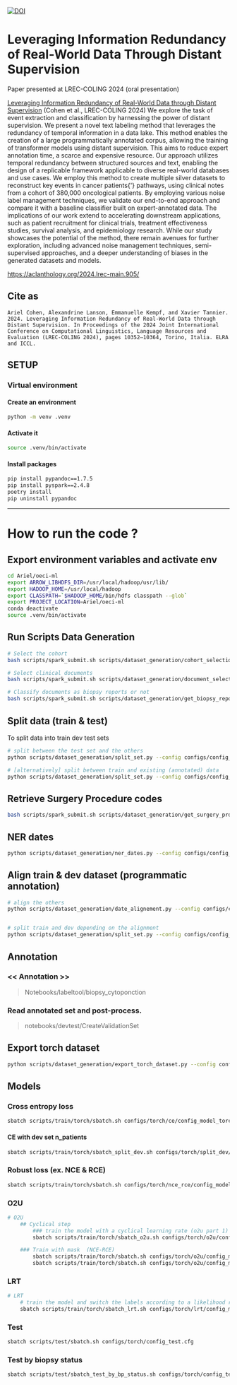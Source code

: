 [![DOI](https://zenodo.org/badge/772033602.svg)](https://zenodo.org/doi/10.5281/zenodo.10817740)

# Leveraging Information Redundancy of Real-World Data Through Distant Supervision
Paper presented at LREC-COLING 2024 (oral presentation)

[Leveraging Information Redundancy of Real-World Data through Distant Supervision](https://aclanthology.org/2024.lrec-main.905) (Cohen et al., LREC-COLING 2024)
We explore the task of event extraction and classification by harnessing the power of distant supervision. We present a novel text labeling method that leverages the redundancy of temporal information in a data lake. This method enables the creation of a large programmatically annotated corpus, allowing the training of transformer models using distant supervision. This aims to reduce expert annotation time, a scarce and expensive resource. Our approach utilizes temporal redundancy between structured sources and text, enabling the design of a replicable framework applicable to diverse real-world databases and use cases. We employ this method to create multiple silver datasets to reconstruct key events in cancer patients{'} pathways, using clinical notes from a cohort of 380,000 oncological patients. By employing various noise label management techniques, we validate our end-to-end approach and compare it with a baseline classifier built on expert-annotated data. The implications of our work extend to accelerating downstream applications, such as patient recruitment for clinical trials, treatment effectiveness studies, survival analysis, and epidemiology research. While our study showcases the potential of the method, there remain avenues for further exploration, including advanced noise management techniques, semi-supervised approaches, and a deeper understanding of biases in the generated datasets and models.

https://aclanthology.org/2024.lrec-main.905/

## Cite as
```
Ariel Cohen, Alexandrine Lanson, Emmanuelle Kempf, and Xavier Tannier. 2024. Leveraging Information Redundancy of Real-World Data through Distant Supervision. In Proceedings of the 2024 Joint International Conference on Computational Linguistics, Language Resources and Evaluation (LREC-COLING 2024), pages 10352–10364, Torino, Italia. ELRA and ICCL.
```

## SETUP

### Virtual environment
#### Create an environment
```bash
python -m venv .venv
```

#### Activate it
```bash
source .venv/bin/activate
```

#### Install packages
```bash
pip install pypandoc==1.7.5
pip install pyspark==2.4.8
poetry install
pip uninstall pypandoc
```

-----
# How to run the code ?
## Export environment variables and activate env
```bash
cd Ariel/oeci-ml
export ARROW_LIBHDFS_DIR=/usr/local/hadoop/usr/lib/
export HADOOP_HOME=/usr/local/hadoop
export CLASSPATH=`$HADOOP_HOME/bin/hdfs classpath --glob`
export PROJECT_LOCATION=Ariel/oeci-ml
conda deactivate
source .venv/bin/activate

```

## Run Scripts Data Generation
```bash
# Select the cohort
bash scripts/spark_submit.sh scripts/dataset_generation/cohort_selection.py --config configs/config_base.cfg

# Select clinical documents
bash scripts/spark_submit.sh scripts/dataset_generation/document_selection.py --config configs/config_base.cfg

# Classify documents as biopsy reports or not
bash scripts/spark_submit.sh scripts/dataset_generation/get_biopsy_reports.py --config configs/config_base.cfg
```

## Split data (train & test)
To split data into train dev test sets
```bash
# split between the test set and the others
python scripts/dataset_generation/split_set.py --config configs/config_base.cfg --split_set.stage="split_train_test"

# [alternatively] split between train and existing (annotated) data
python scripts/dataset_generation/split_set.py --config configs/config_base.cfg --split_set.stage="split_train_exisiting_data"
```

## Retrieve Surgery Procedure codes
```bash
bash scripts/spark_submit.sh scripts/dataset_generation/get_surgery_procedures.py --config configs/config_base.cfg
```

## NER dates
```bash
python scripts/dataset_generation/ner_dates.py --config configs/config_base.cfg
```

## Align train & dev dataset (programmatic annotation)
```bash
# align the others
python scripts/dataset_generation/date_alignement.py --config configs/config_PR_PS.cfg


# split train and dev depending on the alignment
python scripts/dataset_generation/split_set.py --config configs/config_base.cfg --split_set.stage="split_train_dev"
```

## Annotation
### << Annotation >>
> Notebooks/labeltool/biopsy_cytoponction
###  Read annotated set and post-process.
> notebooks/devtest/CreateValidationSet

## Export torch dataset
```bash
python scripts/dataset_generation/export_torch_dataset.py --config configs/config_PR_PS.cfg
```

## Models
### Cross entropy loss
```bash
sbatch scripts/train/torch/sbatch.sh configs/torch/ce/config_model_torch_ce.cfg
```

#### CE with dev set n_patients
```bash
sbatch scripts/train/torch/sbatch_split_dev.sh configs/torch/split_dev/config_model_torch_split_dev.cfg "--script.n_patients 10"
```

### Robust loss (ex. NCE & RCE)
```bash
sbatch scripts/train/torch/sbatch.sh configs/torch/nce_rce/config_model_torch_nce_rce_1.cfg
```

### O2U
```bash
# O2U
    ## Cyclical step
        ### train the model with a cyclical learning rate (o2u part 1)
        sbatch scripts/train/torch/sbatch_o2u.sh configs/torch/o2u/config_model_torch_o2u_cyclical_step.cfg

    ### Train with mask  (NCE-RCE)
        sbatch scripts/train/torch/sbatch.sh configs/torch/o2u/config_model_torch_o2u_train_NCERCE.cfg "--mask_params.forget_rate 0.3"
        sbatch scripts/train/torch/sbatch.sh configs/torch/o2u/config_model_torch_o2u_train_CE.cfg "--mask_params.forget_rate 0.3"

```
### LRT
```bash
# LRT
    # train the model and switch the labels according to a likelihood ratio test (AdaCorr or lrt)
    sbatch scripts/train/torch/sbatch_lrt.sh configs/torch/lrt/config_model_torch_lrt.cfg "--script.delta_base 1.3"
```

### Test
```bash
sbatch scripts/test/sbatch.sh configs/torch/config_test.cfg
```

### Test by biopsy status
```bash
sbatch scripts/test/sbatch_test_by_bp_status.sh configs/torch/config_test_by_bp_status.cfg
```
